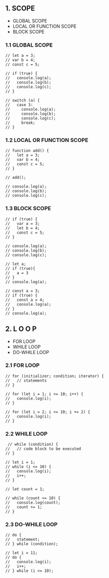## 1. SCOPE
- GLOBAL SCOPE
- LOCAL OR FUNCTION SCOPE
- BLOCK SCOPE 

###  1.1 GLOBAL SCOPE
```
// let a = 3;
// var b = 4;
// const c = 5;

// if (true) {
//   console.log(a);
//   console.log(b);
//   console.log(c);
// }

// switch (a) {
//   case 3:
//     console.log(a);
//     console.log(b);
//     console.log(c);
//     break;
// }
```


### 1.2  LOCAL OR FUNCTION SCOPE
```
// function add() {
//   let a = 3;
//   var b = 4;
//   const c = 5;
// }

// add();

// console.log(a);
// console.log(b);
// console.log(c);

```

### 1.3  BLOCK SCOPE
```
// if (true) {
//   var a = 3;
//   let b = 4;
//   const c = 5;
// }

// console.log(a);
// console.log(b);
// console.log(c);

// let a;
// if (true){
//   a = 3
// }
// console.log(a);

// const a = 3;
// if (true) {
//   const a = 4;
//   console.log(a);
// }
// console.log(a);

```
## 2.  L O O P 
- FOR LOOP
- WHILE LOOP
- DO-WHILE LOOP
  
### 2.1 FOR LOOP
```
// for (initializer; condition; iterator) {
//   // statements
// }

// for (let i = 1; i <= 10; i++) {
//   console.log(i);
// }

// for (let i = 2; i <= 10; i += 2) {
//   console.log(i);
// }
```

### 2.2 WHILE LOOP

```
 // while (condition) {
//   // code block to be executed
// }

// let i = 1;
// while (i <= 10) {
//   console.log(i);
//   i++;
// }

// let count = 1;

// while (count <= 10) {
//   console.log(count);
//   count += 1;
// }
```

### 2.3 DO-WHILE LOOP

```
// do {
//   statement;
// } while (condition);

// let i = 11;
// do {
//   console.log(i);
//   i++;
// } while (i <= 10);

```

